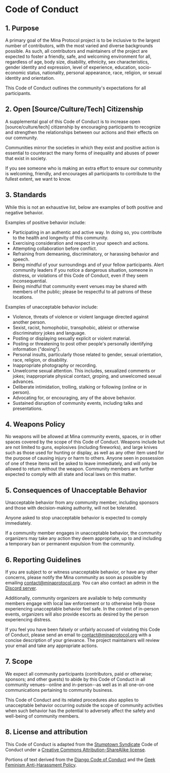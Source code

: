 # Code of Conduct

## 1. Purpose

A primary goal of the Mina Protocol project is to be inclusive to the largest
number of contributors, with the most varied and diverse backgrounds possible.
As such, all contributors and maintainers of the project are expected to foster
a friendly, safe, and welcoming environment for all, regardless of age, body
size, disability, ethnicity, sex characteristics, gender identity and
expression, level of experience, education, socio-economic status, nationality,
personal appearance, race, religion, or sexual identity and orientation.

This Code of Conduct outlines the community's expectations for all participants.

## 2. Open [Source/Culture/Tech] Citizenship

A supplemental goal of this Code of Conduct is to increase open
[source/culture/tech] citizenship by encouraging participants to recognize and
strengthen the relationships between our actions and their effects on our
community.

Communities mirror the societies in which they exist and positive action is
essential to counteract the many forms of inequality and abuses of power that
exist in society.

If you see someone who is making an extra effort to ensure our community is
welcoming, friendly, and encourages all participants to contribute to the
fullest extent, we want to know.

## 3. Standards

While this is not an exhaustive list, below are examples of both positive and
negative behavior.

Examples of positive behavior include:

- Participating in an authentic and active way. In doing so, you contribute to
  the health and longevity of this community.
- Exercising consideration and respect in your speech and actions.
- Attempting collaboration before conflict.
- Refraining from demeaning, discriminatory, or harassing behavior and speech.
- Being mindful of your surroundings and of your fellow participants. Alert
  community leaders if you notice a dangerous situation, someone in distress, or
  violations of this Code of Conduct, even if they seem inconsequential.
- Being mindful that community event venues may be shared with members of the
  public; please be respectful to all patrons of these locations.

Examples of unacceptable behavior include:

- Violence, threats of violence or violent language directed against another
  person.
- Sexist, racist, homophobic, transphobic, ableist or otherwise discriminatory
  jokes and language.
- Posting or displaying sexually explicit or violent material.
- Posting or threatening to post other people's personally identifying
  information ("doxing").
- Personal insults, particularly those related to gender, sexual orientation,
  race, religion, or disability.
- Inappropriate photography or recording.
- Unwelcome sexual attention. This includes, sexualized comments or jokes;
  inappropriate physical contact, groping, and unwelcomed sexual advances.
- Deliberate intimidation, trolling, stalking or following (online or in
  person).
- Advocating for, or encouraging, any of the above behavior.
- Sustained disruption of community events, including talks and presentations.

## 4. Weapons Policy

No weapons will be allowed at Mina community events, spaces, or in other spaces
covered by the scope of this Code of Conduct. Weapons include but are not
limited to guns, explosives (including fireworks), and large knives such as
those used for hunting or display, as well as any other item used for the
purpose of causing injury or harm to others. Anyone seen in possession of one of
these items will be asked to leave immediately, and will only be allowed to
return without the weapon. Community members are further expected to comply with
all state and local laws on this matter.

## 5. Consequences of Unacceptable Behavior

Unacceptable behavior from any community member, including sponsors and those
with decision-making authority, will not be tolerated.

Anyone asked to stop unacceptable behavior is expected to comply immediately.

If a community member engages in unacceptable behavior, the community organizers
may take any action they deem appropriate, up to and including a temporary ban
or permanent expulsion from the community.

## 6. Reporting Guidelines

If you are subject to or witness unacceptable behavior, or have any other
concerns, please notify the Mina community as soon as possible by emailing
contact@minaprotocol.org. You can also contact an admin in the
[Discord server](https://bit.ly/MinaDiscord).

Additionally, community organizers are available to help community members
engage with local law enforcement or to otherwise help those experiencing
unacceptable behavior feel safe. In the context of in-person events, organizers
will also provide escorts as desired by the person experiencing distress.

If you feel you have been falsely or unfairly accused of violating this Code of
Conduct, please send an email to contact@minaprotocol.org with a concise
description of your grievance. The project maintainers will review your email
and take any appropriate actions.

## 7. Scope

We expect all community participants (contributors, paid or otherwise; sponsors;
and other guests) to abide by this Code of Conduct in all community
venues--online and in-person--as well as in all one-on-one communications
pertaining to community business.

This Code of Conduct and its related procedures also applies to unacceptable
behavior occurring outside the scope of community activities when such behavior
has the potential to adversely affect the safety and well-being of community
members.

## 8. License and attribution

This Code of Conduct is adapted from the
[Stumptown Syndicate](https://github.com/stumpsyn) Code of Conduct under a
[Creative Commons Attribution-ShareAlike license](http://creativecommons.org/licenses/by-sa/3.0/).

Portions of text derived from the
[Django Code of Conduct](https://www.djangoproject.com/conduct/) and the
[Geek Feminism Anti-Harassment Policy](http://geekfeminism.wikia.com/wiki/Conference_anti-harassment/Policy).
